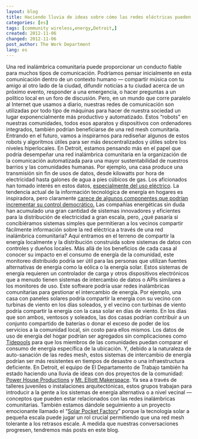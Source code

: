 ```yaml
---
layout: blog
title: Haciendo lluvia de ideas sobre cómo las redes eléctricas pueden trabajar con redes mesh comunitarias
categories: [es]
tags: [community wireless,energy,Detroit,]
created: 2012-11-06
changed: 2012-11-06
post_author: The Work Department
lang: es
---
```

  Una red inalámbrica comunitaria puede proporcionar un conducto fiable para muchos tipos de comunicación. Podríamos pensar inicialmente en esta comunicación dentro de un contexto humano &mdash; compartir música con tu amigo al otro lado de la ciudad, difundir noticias a tu ciudad acerca de un próximo evento, responder a una emergencia, o hacer preguntas a un político local en un foro de discusión. Pero, en un mundo que corre paralelo al Internet que usamos a diario, nuestras redes de comunicación son utilizadas por todo tipo de máquinas para hacer de nuestra sociedad un lugar exponencialmente más productivo y automatizado. Estos &ldquo;robots&rdquo; en nuestras comunidades, todos esos aparatos y dispositivos con ordenadores integrados, también podrían beneficiarse de una red mesh comunitaria.
Entrando en el futuro, vamos a inspirarnos para rediseñar algunos de estos robots y algoritmos útiles para ser más descentralizados y útiles sobre los niveles hiperlocales. En Detroit, estamos pensando más en el papel que podría desempeñar una red inalámbrica comunitaria en la organización de la comunicación automatizada para una mayor sustentabilidad de nuestros barrios y las comunidades humanas.
Por ejemplo, una casa produce una transmisión sin fin de usos de datos, desde kilowatts por hora de electricidad hasta galones de agua a pies cúbicos de gas. Los aficionados han tomado interés en estos datos, <a class="external" href="http://hackaday.com/2012/03/06/monitoring-home-electricity-usage-via-a-tidy-wall-display/" target="_blank">especialmente del uso eléctrico</a>.
La tendencia actual de la información tecnológica de energía en hogares es inspiradora, pero claramente <a class="external" href="http://www.wired.com/insights/2012/05/smart-meter/" target="_blank">carece de algunos componentes que podrían incrementar su control democrático.</a> Las compañías energéticas sin duda han acumulado una gran cantidad de sistemas innovadores y eficientes para la distribución de electricidad a gran escala, pero, ¿qué pasaría si concibiéramos sistemas simples que permitieran a los vecinos compartir fácilmente información sobre la red eléctrica a través de una red inalámbrica comunitaria?
Aquí entramos en el terreno de compartir la energía localmente y la distribución construida sobre sistemas de datos con controles y dueños locales. Más allá de los beneficios de cada casa al conocer su impacto en el consumo de energía de la comunidad, este monitoreo distribuido podría ser útil para las personas que utilizan fuentes alternativas de energía como la eólica o la energía solar. Estos sistemas de energía requieren un controlador de carga y otros dispositivos electrónicos que a menudo tienen sistemas de intercambio de datos o APIs similares a los monitores de uso. Este software podría usar redes inalámbricas comunitarias para gestionar el intercambio de energía.
Por ejemplo, una casa con paneles solares podría compartir la energía con su vecino con turbinas de viento en los días soleados, y el vecino con turbinas de viento podría compartir la energía con la casa solar en días de viento. En los días que son ambos, ventosos y soleados, las dos casas podrían contribuir a un conjunto compartido de baterías o donar el exceso de poder de los servicios a la comunidad local, sin costo para ellos mismos. Los datos de uso de energía del hogar podrían ser agregados sin complicaciones como <a href="http://www.tidepools.co/" target="_blank">Tidepools</a> para que los miembros de las comunidades puedan comparar el consumo de energía específica de la ubicación.
Y, debido a la naturaleza de auto-sanación de las redes mesh, estos sistemas de intercambio de energía podrían ser más resistentes en tiempos de desastre o una infraestructura deficiente.
En Detroit, el equipo de El Departamento de Trabajo también ha estado haciendo una lluvia de ideas con dos proyectos de la comunidad: <a href="http://www.powerhouseproductions.org/index.php?/network/power-house/" target="_blank">Power House Productions</a> y <a href="http://www.mtelliottmakerspace.com/" target="_blank">Mt. Elliott Makerspace</a>. Ya sea a través de talleres juveniles o instalaciones arquitectónicas, estos grupos trabajan para introducir a la gente a los sistemas de energía alternativa o a nivel vecinal &mdash; conceptos que pueden estar relacionados con las redes inalámbricas comunitarias. También estamos dándole seguimiento a un proyecto emocionante llamado el &ldquo;<a href="http://www.kickstarter.com/projects/alex9000/the-solar-pocket-factory-an-invention-adventure/" target="_blank">Solar Pocket Factory</a>&rdquo; porque la tecnología solar a pequeña escala puede jugar un rol crucial permitiendo que una red mesh tolerante a los retrasos escale. A medida que nuestras conversaciones progresen, tendremos más posts en este blog.
 

